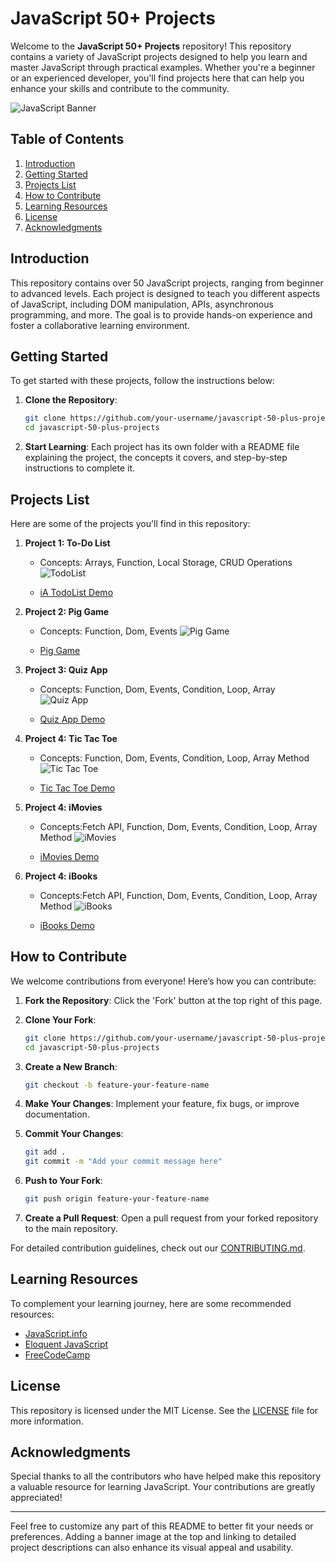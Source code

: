 
# JavaScript 50+ Projects

Welcome to the **JavaScript 50+ Projects** repository! This repository contains a variety of JavaScript projects designed to help you learn and master JavaScript through practical examples. Whether you're a beginner or an experienced developer, you'll find projects here that can help you enhance your skills and contribute to the community.

![JavaScript Banner](https://i.ibb.co/dB1hK0y/Web-Designer-Business-Card-in-Yellow-Modern-Style.png)

## Table of Contents

1. [Introduction](#introduction)
2. [Getting Started](#getting-started)
3. [Projects List](#projects-list)
4. [How to Contribute](#how-to-contribute)
5. [Learning Resources](#learning-resources)
6. [License](#license)
7. [Acknowledgments](#acknowledgments)

## Introduction

This repository contains over 50 JavaScript projects, ranging from beginner to advanced levels. Each project is designed to teach you different aspects of JavaScript, including DOM manipulation, APIs, asynchronous programming, and more. The goal is to provide hands-on experience and foster a collaborative learning environment.

## Getting Started

To get started with these projects, follow the instructions below:

1. **Clone the Repository**:
   ```bash
   git clone https://github.com/your-username/javascript-50-plus-projects.git
   cd javascript-50-plus-projects
   ```

2. **Start Learning**:
   Each project has its own folder with a README file explaining the project, the concepts it covers, and step-by-step instructions to complete it. 

## Projects List

Here are some of the projects you'll find in this repository:

1. **Project 1: To-Do List**
   - Concepts: Arrays, Function, Local Storage, CRUD Operations
    ![TodoList](https://i.ibb.co/xhjzYDF/Screenshot-2024-06-01-at-00-10-28-i-A-Todo-List.png)

   - [iA TodoList Demo](https://todolist-app-ia.netlify.app/)

2. **Project 2: Pig Game**
   - Concepts: Function, Dom, Events
    ![Pig Game](https://i.ibb.co/f07GLdw/Screenshot-2024-06-03-at-15-49-29-Pig-Game.png)
    
   - [Pig Game](https://pig-game-ia.netlify.app/)

3. **Project 3: Quiz App**
   - Concepts: Function, Dom, Events, Condition, Loop, Array
    ![Quiz App](https://i.ibb.co/HpnLHQk/Screenshot-2024-06-05-at-16-35-58-i-A-Quiz-App.png)
    
   - [Quiz App Demo](https://quiz-app-ia.netlify.app/)

4. **Project 4: Tic Tac Toe**
   - Concepts: Function, Dom, Events, Condition, Loop, Array Method
    ![Tic Tac Toe](https://i.ibb.co/Kj4r5KG/Screenshot-2024-06-09-at-18-39-48-Tic-Tac-Toe-Game.png)
    
   - [Tic Tac Toe Demo](https://tic-tac-toe-game-ia.netlify.app/)

5. **Project 4: iMovies**
   - Concepts:Fetch API, Function, Dom, Events, Condition, Loop, Array Method
    ![iMovies](https://i.ibb.co/mqNg3mq/Screenshot-2024-06-27-at-21-54-13-i-Movies.png)
    
   - [iMovies Demo](https://i-movies-web.netlify.app/)

5. **Project 4: iBooks**
   - Concepts:Fetch API, Function, Dom, Events, Condition, Loop, Array Method
    ![iBooks](https://shorturl.at/y1cTd)
    
   - [iBooks Demo](https://i-books-ia.netlify.app/)


## How to Contribute

We welcome contributions from everyone! Here’s how you can contribute:

1. **Fork the Repository**:
   Click the 'Fork' button at the top right of this page.

2. **Clone Your Fork**:
   ```bash
   git clone https://github.com/your-username/javascript-50-plus-projects.git
   cd javascript-50-plus-projects
   ```

3. **Create a New Branch**:
   ```bash
   git checkout -b feature-your-feature-name
   ```

4. **Make Your Changes**:
   Implement your feature, fix bugs, or improve documentation.

5. **Commit Your Changes**:
   ```bash
   git add .
   git commit -m "Add your commit message here"
   ```

6. **Push to Your Fork**:
   ```bash
   git push origin feature-your-feature-name
   ```

7. **Create a Pull Request**:
   Open a pull request from your forked repository to the main repository.

For detailed contribution guidelines, check out our [CONTRIBUTING.md](CONTRIBUTING.md).

## Learning Resources

To complement your learning journey, here are some recommended resources:

- [JavaScript.info](https://javascript.info/)
- [Eloquent JavaScript](https://eloquentjavascript.net/)
- [FreeCodeCamp](https://www.freecodecamp.org/)

## License

This repository is licensed under the MIT License. See the [LICENSE](LICENSE) file for more information.

## Acknowledgments

Special thanks to all the contributors who have helped make this repository a valuable resource for learning JavaScript. Your contributions are greatly appreciated!

---

Feel free to customize any part of this README to better fit your needs or preferences. Adding a banner image at the top and linking to detailed project descriptions can also enhance its visual appeal and usability.
